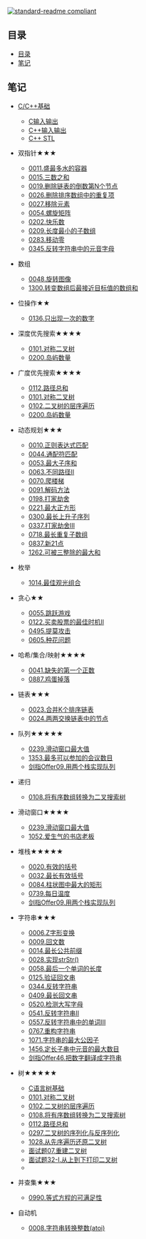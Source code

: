 [![standard-readme compliant](https://img.shields.io/badge/standard--readme-OK-green.svg?style=flat-square)](https://github.com/RichardLitt/standard-readme)
  
## 目录

- [目录](#目录)
- [笔记](#笔记)

## 笔记
- [C/C++基础](./base/)
  - [C输入输出](./base/C_input_output.md)
  - [C++输入输出](./base/CPP_input_output.md)
  - [C++ STL](./base/CPP_STL.md)

- 双指针★★★
  - [0011.盛最多水的容器](/NO.0011.盛最多水的容器.md)
  - [0015.三数之和](/NO.0015.三数之和.cpp)
  - [0019.删除链表的倒数第N个节点](/NO.0019.删除链表的倒数第N个节点.md)
  - [0026.删除排序数组中的重复项](/NO.0026.删除排序数组中的重复项.md)
  - [0027.移除元素](/NO.0027.移除元素.md)
  - [0054.螺旋矩阵](/NO.0054.螺旋矩阵.md)
  - [0202.快乐数](/NO.0202.快乐数.md)
  - [0209.长度最小的子数组](/NO.0209.长度最小的子数组.md)
  - [0283.移动零](/NO.0283.移动零.md)
  - [0345.反转字符串中的元音字母](/NO.0345.反转字符串中的元音字母.md)

- 数组
  - [0048.旋转图像](/NO.0048.旋转图像.cpp)
  - [1300.转变数组后最接近目标值的数组和](/NO.1300.转变数组后最接近目标值的数组和.c)

- 位操作★★
  - [0136.只出现一次的数字](/NO.0136.只出现一次的数字.cpp)

- 深度优先搜索★★★★
  - [0101.对称二叉树](/NO.0101.对称二叉树.md)
  - [0200.岛屿数量](/NO.0200.岛屿数量.md)
  
- 广度优先搜索★★★★
  - [0112.路径总和](/NO.0112.路径总和.md)
  - [0101.对称二叉树](/NO.0101.对称二叉树.md)
  - [0102.二叉树的层序遍历](/NO.0102.二叉树的层序遍历.md)
  - [0200.岛屿数量](/NO.0200.岛屿数量.md)

- 动态规划★★★
  - [0010.正则表达式匹配](/NO.0010.正则表达式匹配.cpp)
  - [0044.通配符匹配](/NO.0044.通配符匹配.cpp)
  - [0053.最大子序和](/NO.0053.最大子序和.md)
  - [0063.不同路径II](/NO.0063.不同路径II.cpp)
  - [0070.爬楼梯](/NO.0070.爬楼梯.cpp)
  - [0091.解码方法](/NO.0091.解码方法.md)
  - [0198.打家劫舍](/NO.0198.打家劫舍.md)
  - [0221.最大正方形](/NO.0221.最大正方形.md)
  - [0300.最长上升子序列](/NO.0300.最长上升子序列.md)
  - [0337.打家劫舍III](/NO.0337.打家劫舍III.md)
  - [0718.最长重复子数组](/NO.0718.最长重复子数组.cpp)
  - [0837.新21点](/NO.0837.新21点.md)
  - [1262.可被三整除的最大和](/NO.1262.可被三整除的最大和.cpp)

- 枚举
  - [1014.最佳观光组合](/NO.1014.最佳观光组合.cpp)

- 贪心★★
  - [0055.跳跃游戏](/NO.0055.跳跃游戏.md)
  - [0122.买卖股票的最佳时机II](/NO.0122.买卖股票的最佳时机II.md)
  - [0495.提莫攻击](/NO.0495.提莫攻击.cpp)
  - [0605.种花问题](/NO.0605.种花问题.cpp)

- 哈希/集合/映射★★★★
  - [0041.缺失的第一个正数](/NO.0041.缺失的第一个正数.cpp)
  - [0887.鸡蛋掉落](/NO.0887.鸡蛋掉落.cpp)

- 链表★★★
  - [0023.合并K个排序链表](/NO.0023.合并K个排序链表.cpp)
  - [0024.两两交换链表中的节点](/NO.0024.两两交换链表中的节点.cpp)

- 队列★★★★★
  - [0239.滑动窗口最大值](/NO.0239.滑动窗口最大值.md)
  - [1353.最多可以参加的会议数目](/NO.1353.最多可以参加的会议数目.cpp)
  - [剑指Offer09.用两个栈实现队列](/NO.剑指Offer09.用两个栈实现队列.cpp)

- 递归
  - [0108.将有序数组转换为二叉搜索树](/NO.0108.将有序数组转换为二叉搜索树.cpp)

- 滑动窗口★★★★
  - [0239.滑动窗口最大值](/NO.0239.滑动窗口最大值.md)
  - [1052.爱生气的书店老板](/NO.1052.爱生气的书店老板.cpp)

- 堆栈★★★★★
  - [0020.有效的括号](/NO.0020.有效的括号.md)
  - [0032.最长有效括号](/NO.0032.最长有效括号.cpp)
  - [0084.柱状图中最大的矩形](/NO.0084.柱状图中最大的矩形.md)
  - [0739.每日温度](/NO.0739.每日温度.md)
  - [剑指Offer09.用两个栈实现队列](/NO.剑指Offer09.用两个栈实现队列.cpp)

- 字符串★★★
  - [0006.Z字形变换](/NO.0006.Z字形变换.md)
  - [0009.回文数](/NO.0009.回文数.md)
  - [0014.最长公共前缀](/NO.0014.最长公共前缀.md)
  - [0028.实现strStr()](/NO.0028.实现strStr().md)
  - [0058.最后一个单词的长度](/NO.0058.最后一个单词的长度.md)
  - [0125.验证回文串](/NO.0125.验证回文串.md)
  - [0344.反转字符串](/NO.0344.反转字符串.md)
  - [0409.最长回文串](/NO.0409.最长回文串.md)
  - [0520.检测大写字母](/NO.0520.检测大写字母.md)
  - [0541.反转字符串II](/NO.0541.反转字符串II.md)
  - [0557.反转字符串中的单词III](/NO.0557.反转字符串中的单词III.md)
  - [0767.重构字符串](/NO.0767.重构字符串.cpp)
  - [1071.字符串的最大公因子](/NO.1071.字符串的最大公因子.md)
  - [1456.定长子串中元音的最大数目](/NO.1456.定长子串中元音的最大数目.md)
  - [剑指Offer46.把数字翻译成字符串](/NO.剑指Offer46.把数字翻译成字符串.cpp)

- 树★★★★★
  - [C语言树基础](/C语言树基础.md)
  - [0101.对称二叉树](/NO.0101.对称二叉树.md)
  - [0102.二叉树的层序遍历](/NO.0102.二叉树的层序遍历.md)
  - [0108.将有序数组转换为二叉搜索树](/NO.0108.将有序数组转换为二叉搜索树.cpp)
  - [0112.路径总和](/NO.0112.路径总和.md)
  - [0297.二叉树的序列化与反序列化](/NO.0297.二叉树的序列化与反序列化.cpp)
  - [1028.从先序遍历还原二叉树](/NO.1028.从先序遍历还原二叉树.cpp)
  - [面试题07.重建二叉树](/NO.面试题07.重建二叉树.md)
  - [面试题32-I.从上到下打印二叉树](/NO.面试题32-I.从上到下打印二叉树.md)
  - 
- 并查集★★★
  - [0990.等式方程的可满足性](/NO.0990.等式方程的可满足性.cpp)

- 自动机
  - [0008.字符串转换整数(atoi)](/NO.0008.字符串转换整数(atoi).cpp)
